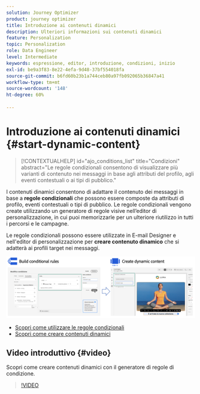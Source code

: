 ```yaml
---
solution: Journey Optimizer
product: journey optimizer
title: Introduzione ai contenuti dinamici
description: Ulteriori informazioni sui contenuti dinamici
feature: Personalization
topic: Personalization
role: Data Engineer
level: Intermediate
keywords: espressione, editor, introduzione, condizioni, inizio
exl-id: be9a3f83-8e22-4efa-9d48-37bf554018fa
source-git-commit: b6fd60b23b1a744ceb80a97fb092065b36847a41
workflow-type: tm+mt
source-wordcount: '148'
ht-degree: 60%

---
```


# Introduzione ai contenuti dinamici {#start-dynamic-content}

>[!CONTEXTUALHELP]
>id="ajo_conditions_list"
>title="Condizioni"
>abstract="Le regole condizionali consentono di visualizzare più varianti di contenuto nei messaggi in base agli attributi del profilo, agli eventi contestuali o ai tipi di pubblico."

I contenuti dinamici consentono di adattare il contenuto dei messaggi in base a **regole condizionali** che possono essere composte da attributi di profilo, eventi contestuali o tipi di pubblico. Le regole condizionali vengono create utilizzando un generatore di regole visive nell’editor di personalizzazione, in cui puoi memorizzarle per un ulteriore riutilizzo in tutti i percorsi e le campagne.

Le regole condizionali possono essere utilizzate in E-mail Designer e nell&#39;editor di personalizzazione per **creare contenuto dinamico** che si adatterà ai profili target nei messaggi.

![](assets/conditions-overview.png)

* [Scopri come utilizzare le regole condizionali](create-conditions.md)
* [Scopri come creare contenuti dinamici](dynamic-content.md)

## Video introduttivo {#video}

Scopri come creare contenuti dinamici con il generatore di regole di condizione.

>[!VIDEO](https://video.tv.adobe.com/v/3413672?quality=12&captions=ita)
